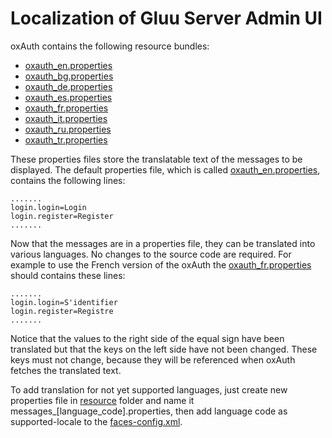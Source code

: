 # Localization of Gluu Server Admin UI

oxAuth contains the following resource bundles: 

- [oxauth_en.properties](https://github.com/GluuFederation/oxAuth/blob/master/Server/src/main/resources/oxauth_en.properties)   
- [oxauth_bg.properties](https://github.com/GluuFederation/oxAuth/blob/master/Server/src/main/resources/oxauth_bg.properties)  
- [oxauth_de.properties](https://github.com/GluuFederation/oxAuth/blob/master/Server/src/main/resources/oxauth_de.properties)   
- [oxauth_es.properties](https://github.com/GluuFederation/oxAuth/blob/master/Server/src/main/resources/oxauth_es.properties)    
- [oxauth_fr.properties](https://github.com/GluuFederation/oxAuth/blob/master/Server/src/main/resources/oxauth_fr.properties)    
- [oxauth_it.properties](https://github.com/GluuFederation/oxAuth/blob/master/Server/src/main/resources/oxauth_it.properties)   
- [oxauth_ru.properties](https://github.com/GluuFederation/oxAuth/blob/master/Server/src/main/resources/oxauth_ru.properties)     
- [oxauth_tr.properties](https://github.com/GluuFederation/oxAuth/blob/master/Server/src/main/resources/oxauth_tr.properties)     

These properties files store the translatable text of the messages to be displayed.
The default properties file, which is called [oxauth_en.properties](https://github.com/GluuFederation/oxAuth/blob/master/Server/src/main/resources/oxauth_en.properties), contains the following lines:
```
.......
login.login=Login
login.register=Register
.......
```
Now that the messages are in a properties file, they can be translated into various languages. No changes to the source code are required. For example to use the French version of the oxAuth the [oxauth_fr.properties](https://github.com/GluuFederation/oxAuth/blob/master/Server/src/main/resources/oxauth_fr.properties) should contains these lines:
```
.......
login.login=S'identifier
login.register=Registre
.......
```
Notice that the values to the right side of the equal sign have been translated but that the keys on the left side have not been changed. These keys must not change, because they will be referenced when oxAuth fetches the translated text.

To add translation for not yet supported languages, just create new properties file in [resource](https://github.com/GluuFederation/oxAuth/tree/master/Server/src/main/resources) folder and name it messages_[language_code].properties, then add language code as supported-locale to the [faces-config.xml](https://github.com/GluuFederation/oxAuth/blob/master/Server/src/main/webapp/WEB-INF/faces-config.xml#L9).




